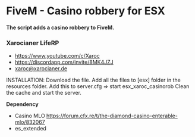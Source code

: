 # FiveM - Casino robbery for ESX

**The script adds a casino robbery to FiveM.**

### **Xarocianer LifeRP**
- https://www.youtube.com/c/Xaroc
- https://discordapp.com/invite/8MK4JZJ
- xaroc@xarocianer.de

INSTALLATION:
Download the file.
Add all the files to [esx] folder in the resources folder.
Add this to server.cfg => start esx_xaroc_casinorob
Clean the cache and start the server.

**Dependency** 
- Casino MLO https://forum.cfx.re/t/the-diamond-casino-enterable-mlo/832067
- es_extended
